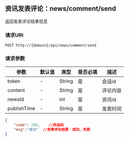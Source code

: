 ##  资讯发表评论：news/comment/send

返回发表评论结果信息

### 请求URI

`POST http://{domain}/api/news/comment/send`

### 请求参数
 
参数 | 默认值 | 类型 | 是否必填 | 描述 
--------- | ------- | --------- | ------- | ----------- 
token| - |  String  | 是 | 会话id
content| - |  String  | 是 |  评论内容
newsId| - |  int | 是 |  资讯id
publishTime| - |  String  | 是 |  发表时间
 

```json
{
    "code": 200,    //状态码
    "msg":"成功"  //发表评论结果：成功、失败
}
```
